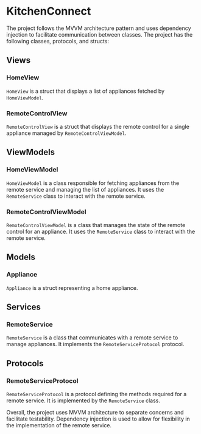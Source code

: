 # KitchenConnect

The project follows the MVVM architecture pattern and uses dependency injection to facilitate communication between classes. The project has the following classes, protocols, and structs:

## Views

### HomeView

`HomeView` is a struct that displays a list of appliances fetched by `HomeViewModel`.

### RemoteControlView

`RemoteControlView` is a struct that displays the remote control for a single appliance managed by `RemoteControlViewModel`.

## ViewModels

### HomeViewModel

`HomeViewModel` is a class responsible for fetching appliances from the remote service and managing the list of appliances. It uses the `RemoteService` class to interact with the remote service.

### RemoteControlViewModel

`RemoteControlViewModel` is a class that manages the state of the remote control for an appliance. It uses the `RemoteService` class to interact with the remote service.

## Models

### Appliance

`Appliance` is a struct representing a home appliance.

## Services

### RemoteService

`RemoteService` is a class that communicates with a remote service to manage appliances. It implements the `RemoteServiceProtocol` protocol.

## Protocols

### RemoteServiceProtocol

`RemoteServiceProtocol` is a protocol defining the methods required for a remote service. It is implemented by the `RemoteService` class.

Overall, the project uses MVVM architecture to separate concerns and facilitate testability. Dependency injection is used to allow for flexibility in the implementation of the remote service.
